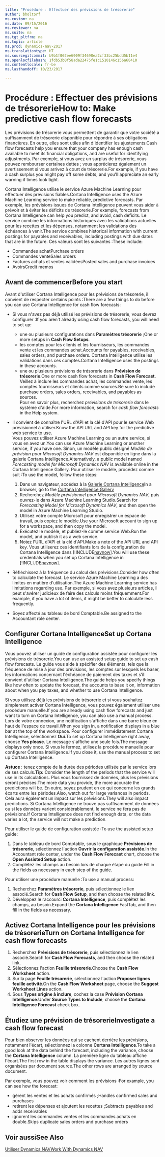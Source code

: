 ```yaml
---
title: "Procédure : Effectuer des prévisions de trésorerie"
author: bholtorf
ms.custom: na
ms.date: 09/16/2016
ms.reviewer: na
ms.suite: na
ms.tgt_pltfrm: na
ms.topic: article
ms.prod: dynamics-nav-2017
ms.translationtype: HT
ms.sourcegitcommit: b9b1f062ee6009f34698ea2cf33bc25bdd5b11e4
ms.openlocfilehash: 1fdb53b0f58ada22475fe1c1510146c156a60410
ms.contentlocale: fr-be
ms.lasthandoff: 10/23/2017

---
```


# <a name="how-to-make-predictive-cash-flow-forecasts"></a><span data-ttu-id="3c415-102">Procédure : Effectuer des prévisions de trésorerie</span><span class="sxs-lookup"><span data-stu-id="3c415-102">How to: Make predictive cash flow forecasts</span></span>
<span data-ttu-id="3c415-103">Les prévisions de trésorerie vous permettent de garantir que votre société a suffisamment de trésorerie disponible pour répondre à ses obligations financières. En outre, elles sont utiles afin d'identifier les ajustements.</span><span class="sxs-lookup"><span data-stu-id="3c415-103">Cash flow forecasts help you ensure that your company has enough cash available to meet its financial obligations, and are useful for identifying adjustments.</span></span> <span data-ttu-id="3c415-104">Par exemple, si vous avez un surplus de trésorerie, vous pouvez rembourser certaines dettes ; vous apprécierez également un avertissement si vous arrivez à court de trésorerie.</span><span class="sxs-lookup"><span data-stu-id="3c415-104">For example, if you have a cash surplus you might pay off some debts, and you'll appreciate an early warning if times look tight.</span></span>

<span data-ttu-id="3c415-105">Cortana Intelligence utilise le service Azure Machine Learning pour effectuer des prévisions fiables.</span><span class="sxs-lookup"><span data-stu-id="3c415-105">Cortana Intelligence uses the Azure Machine Learning service to make reliable, predictive forecasts.</span></span> <span data-ttu-id="3c415-106">Par exemple, les prévisions issues de Cortana Intelligence peuvent vous aider à prévoir et à éviter les déficits de trésorerie.</span><span class="sxs-lookup"><span data-stu-id="3c415-106">For example, forecasts from Cortana Intelligence can help you predict, and avoid, cash deficits.</span></span> <span data-ttu-id="3c415-107">Le service combine les informations historiques avec les validations actuelles pour les recettes et les dépenses, notamment les validations des échéances à venir.</span><span class="sxs-lookup"><span data-stu-id="3c415-107">The service combines historical information with current postings for payables and receivables, including postings with due dates that are in the future.</span></span> <span data-ttu-id="3c415-108">Ces valeurs sont les suivantes :</span><span class="sxs-lookup"><span data-stu-id="3c415-108">These include:</span></span>
* <span data-ttu-id="3c415-109">Commandes achat</span><span class="sxs-lookup"><span data-stu-id="3c415-109">Purchase orders</span></span>
* <span data-ttu-id="3c415-110">Commandes vente</span><span class="sxs-lookup"><span data-stu-id="3c415-110">Sales orders</span></span>
* <span data-ttu-id="3c415-111">Factures achats et ventes validées</span><span class="sxs-lookup"><span data-stu-id="3c415-111">Posted sales and purchase invoices</span></span>
* <span data-ttu-id="3c415-112">Avoirs</span><span class="sxs-lookup"><span data-stu-id="3c415-112">Credit memos</span></span>

## <a name="before-you-start"></a><span data-ttu-id="3c415-113">Avant de commencer</span><span class="sxs-lookup"><span data-stu-id="3c415-113">Before you start</span></span>  
<span data-ttu-id="3c415-114">Avant d'utiliser Cortana Intelligence pour les prévisions de trésorerie, il convient de respecter certains points :</span><span class="sxs-lookup"><span data-stu-id="3c415-114">There are a few things to do before you can use Cortana Intelligence for cash flow forecasts:</span></span>
* <span data-ttu-id="3c415-115">Si vous n'avez pas déjà utilisé les prévisions de trésorerie, vous devrez configurer :</span><span class="sxs-lookup"><span data-stu-id="3c415-115">If you aren't already using cash flow forecasts, you will need to set up:</span></span>
    * <span data-ttu-id="3c415-116">une ou plusieurs configurations dans **Paramètres trésorerie** ;</span><span class="sxs-lookup"><span data-stu-id="3c415-116">One or more setups in **Cash Flow Setups**.</span></span>
    * <span data-ttu-id="3c415-117">les comptes pour les clients et les fournisseurs, les commandes vente et les commandes achat.</span><span class="sxs-lookup"><span data-stu-id="3c415-117">Accounts for payables, receivables, sales orders, and purchase orders.</span></span> <span data-ttu-id="3c415-118">Cortana Intelligence utilise les validations dans ces comptes.</span><span class="sxs-lookup"><span data-stu-id="3c415-118">Cortana Intelligence uses the postings in these accounts.</span></span>
    * <span data-ttu-id="3c415-119">une ou plusieurs prévisions de trésorerie dans **Prévision de trésorerie**.</span><span class="sxs-lookup"><span data-stu-id="3c415-119">One or more cash flow forecasts in **Cash Flow Forecast**.</span></span> <span data-ttu-id="3c415-120">Veillez à inclure les commandes achat, les commandes vente, les comptes fournisseurs et clients comme sources.</span><span class="sxs-lookup"><span data-stu-id="3c415-120">Be sure to include purchase orders, sales orders, receivables, and payables as sources.</span></span>  
    <span data-ttu-id="3c415-121">Pour en savoir plus, recherchez _prévisions de trésorerie_ dans le système d'aide.</span><span class="sxs-lookup"><span data-stu-id="3c415-121">For more information, search for _cash flow forecasts_ in the Help system.</span></span>
* <span data-ttu-id="3c415-122">Il convient de connaître l'URL d'API et la clé d'API pour le service Web prévisionnel à utiliser.</span><span class="sxs-lookup"><span data-stu-id="3c415-122">Know the API URL and API key for the predictive web service to use.</span></span>  
    <span data-ttu-id="3c415-123">Vous pouvez utiliser Azure Machine Learning ou un autre service, si vous en avez un.</span><span class="sxs-lookup"><span data-stu-id="3c415-123">You can use Azure Machine Learning or another service, if you have one.</span></span> <span data-ttu-id="3c415-124">Sinon, un modèle public désigné _Modèle de prévision pour Microsoft Dynamics NAV_ est disponible en ligne dans la galerie Cortana Intelligence.</span><span class="sxs-lookup"><span data-stu-id="3c415-124">Alternatively, a public model named _Forecasting model for Microsoft Dynamics NAV_ is available online in the Cortana Intelligence Gallery.</span></span> <span data-ttu-id="3c415-125">Pour utiliser le modèle, procédez comme suit :</span><span class="sxs-lookup"><span data-stu-id="3c415-125">To use the model, follow these steps:</span></span>

    1. <span data-ttu-id="3c415-126">Dans un navigateur, accédez à la [Galerie Cortana Intelligence](https://go.microsoft.com/fwlink/?linkid=828352)</span><span class="sxs-lookup"><span data-stu-id="3c415-126">In a browser, go to the [Cortana Intelligence Gallery](https://go.microsoft.com/fwlink/?linkid=828352)</span></span>
    2. <span data-ttu-id="3c415-127">Recherchez _Modèle prévisionnel pour Microsoft Dynamics NAV_, puis ouvrez-le dans Azure Machine Learning Studio.</span><span class="sxs-lookup"><span data-stu-id="3c415-127">Search for _Forecasting Model for Microsoft Dynamics NAV_, and then open the model in Azure Machine Learning Studio.</span></span>
    3. <span data-ttu-id="3c415-128">Utilisez votre compte Microsoft pour enregistrer un espace de travail, puis copiez le modèle.</span><span class="sxs-lookup"><span data-stu-id="3c415-128">Use your Microsoft account to sign up for a workspace, and then copy the model.</span></span>
    4. <span data-ttu-id="3c415-129">Exécutez le modèle, et publiez-le comme service Web.</span><span class="sxs-lookup"><span data-stu-id="3c415-129">Run the model, and publish it as a web service.</span></span>
    5. <span data-ttu-id="3c415-130">Notez l'URL d'API et la clé d'API.</span><span class="sxs-lookup"><span data-stu-id="3c415-130">Make a note of the API URL and API key.</span></span> <span data-ttu-id="3c415-131">Vous utiliserez ces identifiants lors de la configuration de Cortana Intelligence dans [!INCLUDE[navnow](includes/navnow_md.md)].</span><span class="sxs-lookup"><span data-stu-id="3c415-131">You will use these credentials when you set up Cortana Intelligence in [!INCLUDE[navnow](includes/navnow_md.md)].</span></span>  

* <span data-ttu-id="3c415-132">Réfléchissez à la fréquence du calcul des prévisions.</span><span class="sxs-lookup"><span data-stu-id="3c415-132">Consider how often to calculate the forecast.</span></span> <span data-ttu-id="3c415-133">Le service Azure Machine Learning a des limites en matière d'utilisation.</span><span class="sxs-lookup"><span data-stu-id="3c415-133">The Azure Machine Learning service has limitations regarding use.</span></span> <span data-ttu-id="3c415-134">Par exemple, si vous avez plusieurs articles, il peut s'avérer judicieux de faire des calculs moins fréquemment.</span><span class="sxs-lookup"><span data-stu-id="3c415-134">For example, if you have a lot of items, it might be better to calculate less frequently.</span></span>
* <span data-ttu-id="3c415-135">Soyez affecté au tableau de bord Comptable.</span><span class="sxs-lookup"><span data-stu-id="3c415-135">Be assigned to the Accountant role center.</span></span>

## <a name="set-up-cortana-intelligence"></a><span data-ttu-id="3c415-136">Configurer Cortana Intelligence</span><span class="sxs-lookup"><span data-stu-id="3c415-136">Set up Cortana Intelligence</span></span>
<span data-ttu-id="3c415-137">Vous pouvez utiliser un guide de configuration assistée pour configurer les prévisions de trésorerie.</span><span class="sxs-lookup"><span data-stu-id="3c415-137">You can use an assisted setup guide to set up cash flow forecasts.</span></span> <span data-ttu-id="3c415-138">Le guide vous aide à spécifier des éléments, tels que la fréquence de mise à jour des prévisions, les comptes sur lesquels les baser, les informations concernant l'échéance de paiement des taxes et s'il convient d'utiliser Cortana Intelligence.</span><span class="sxs-lookup"><span data-stu-id="3c415-138">The guide helps you specify things like how often to update the forecast, the accounts to base it on, information about when you pay taxes, and whether to use Cortana Intelligence.</span></span>  

<span data-ttu-id="3c415-139">Si vous utilisez déjà les prévisions de trésorerie et si vous souhaitez simplement activer Cortana Intelligence, vous pouvez également utiliser une procédure manuelle.</span><span class="sxs-lookup"><span data-stu-id="3c415-139">If you are already using cash flow forecasts and just want to turn on Cortana Intelligence, you can also use a manual process.</span></span> <span data-ttu-id="3c415-140">Lors de votre connexion, une notification s'affiche dans une barre bleue en haut de l'espace de travail.</span><span class="sxs-lookup"><span data-stu-id="3c415-140">When you sign in, a notification displays in a blue bar at the top of the workspace.</span></span> <span data-ttu-id="3c415-141">Pour configurer immédiatement Cortana Intelligence, sélectionnez **Oui**.</span><span class="sxs-lookup"><span data-stu-id="3c415-141">To set up Cortana Intelligence right away, choose **Yes please**.</span></span> <span data-ttu-id="3c415-142">Le message s'affiche une seule fois.</span><span class="sxs-lookup"><span data-stu-id="3c415-142">The message displays only once.</span></span> <span data-ttu-id="3c415-143">Si vous le fermez, utilisez la procédure manuelle pour configurer Cortana Intelligence.</span><span class="sxs-lookup"><span data-stu-id="3c415-143">If you close it, use the manual process to set up Cortana Intelligence.</span></span>  

<span data-ttu-id="3c415-144">**Astuce :** tenez compte de la durée des périodes utilisée par le service lors de ses calculs.</span><span class="sxs-lookup"><span data-stu-id="3c415-144">**Tip:** Consider the length of the periods that the service will use in its calculations.</span></span> <span data-ttu-id="3c415-145">Plus vous fournissez de données, plus les prévisions seront précises.</span><span class="sxs-lookup"><span data-stu-id="3c415-145">The more data you provide, the more accurate the predictions will be.</span></span> <span data-ttu-id="3c415-146">En outre, soyez prudent en ce qui concerne les grands écarts entre les périodes.</span><span class="sxs-lookup"><span data-stu-id="3c415-146">Also, watch out for large variances in periods.</span></span> <span data-ttu-id="3c415-147">Cela aura également un impact sur les prévisions.</span><span class="sxs-lookup"><span data-stu-id="3c415-147">They will also impact predictions.</span></span> <span data-ttu-id="3c415-148">Si Cortana Intelligence ne trouve pas suffisamment de données ou si les données varient considérablement, le service ne fera pas de prévisions.</span><span class="sxs-lookup"><span data-stu-id="3c415-148">If Cortana Intelligence does not find enough data, or the data varies a lot, the service will not make a prediction.</span></span>

<span data-ttu-id="3c415-149">Pour utiliser le guide de configuration assistée :</span><span class="sxs-lookup"><span data-stu-id="3c415-149">To use the assisted setup guide:</span></span>
1. <span data-ttu-id="3c415-150">Dans le tableau de bord Comptable, sous le graphique **Prévisions de trésorerie**, sélectionnez l'action **Ouvrir la configuration assistée**.</span><span class="sxs-lookup"><span data-stu-id="3c415-150">In the Accountant role center, under the **Cash Flow Forecast** chart, choose the **Open Assisted Setup** action.</span></span>
2. <span data-ttu-id="3c415-151">Complétez les champs au besoin lors de chaque étape du guide.</span><span class="sxs-lookup"><span data-stu-id="3c415-151">Fill in the fields as necessary in each step of the guide.</span></span>

<span data-ttu-id="3c415-152">Pour utiliser une procédure manuelle :</span><span class="sxs-lookup"><span data-stu-id="3c415-152">To use a manual process:</span></span>
1. <span data-ttu-id="3c415-153">Recherchez **Paramètres trésorerie**, puis sélectionnez le lien associé.</span><span class="sxs-lookup"><span data-stu-id="3c415-153">Search for **Cash Flow Setup**, and then choose the related link.</span></span>
2. <span data-ttu-id="3c415-154">Développez le raccourci **Cortana Intelligence**, puis complétez les champs, au besoin.</span><span class="sxs-lookup"><span data-stu-id="3c415-154">Expand the **Cortana Intelligence** FastTab, and then fill in the fields as necessary.</span></span>

## <a name="turn-on-cortana-intelligence-for-cash-flow-forecasts"></a><span data-ttu-id="3c415-155">Activez Cortana Intelligence pour les prévisions de trésorerie</span><span class="sxs-lookup"><span data-stu-id="3c415-155">Turn on Cortana Intelligence for cash flow forecasts</span></span>
1. <span data-ttu-id="3c415-156">Recherchez **Prévisions de trésorerie**, puis sélectionnez le lien associé.</span><span class="sxs-lookup"><span data-stu-id="3c415-156">Search for **Cash Flow Forecasts**, and then choose the related link.</span></span>
2. <span data-ttu-id="3c415-157">Sélectionnez l'action **Feuille trésorerie**.</span><span class="sxs-lookup"><span data-stu-id="3c415-157">Choose the **Cash Flow Worksheet** action.</span></span>
3. <span data-ttu-id="3c415-158">Sur la page **Feuille trésorerie**, sélectionnez l'action **Proposer lignes feuille activité**.</span><span class="sxs-lookup"><span data-stu-id="3c415-158">On the **Cash Flow Worksheet** page, choose the **Suggest Worksheet Lines** action.</span></span>  
4. <span data-ttu-id="3c415-159">Sous **Types origine à inclure**, cochez la case **Prévision Cortana Intelligence**.</span><span class="sxs-lookup"><span data-stu-id="3c415-159">Under **Source Types to Include**, choose the **Cortana Intelligence Forecast** check box.</span></span>

## <a name="investigate-a-cash-flow-forecast"></a><span data-ttu-id="3c415-160">Étudiez une prévision de trésorerie</span><span class="sxs-lookup"><span data-stu-id="3c415-160">Investigate a cash flow forecast</span></span>
<span data-ttu-id="3c415-161">Pour bien observer les données qui se cachent derrière les prévisions, notamment l'écart, sélectionnez la colonne **Cortana Intelligence**.</span><span class="sxs-lookup"><span data-stu-id="3c415-161">To take a good look at the data behind the forecast, including the variance, choose the **Cortana Intelligence** column.</span></span> <span data-ttu-id="3c415-162">La première ligne du tableau affiche l'écart.</span><span class="sxs-lookup"><span data-stu-id="3c415-162">The first row in the table displays the variance.</span></span> <span data-ttu-id="3c415-163">Les autres lignes sont organisées par document source.</span><span class="sxs-lookup"><span data-stu-id="3c415-163">The other rows are arranged by source document.</span></span>  

<span data-ttu-id="3c415-164">Par exemple, vous pouvez voir comment les prévisions :</span><span class="sxs-lookup"><span data-stu-id="3c415-164">For example, you can see how the forecast:</span></span>    
* <span data-ttu-id="3c415-165">gèrent les ventes et les achats confirmés ;</span><span class="sxs-lookup"><span data-stu-id="3c415-165">Handles confirmed sales and purchases</span></span>
* <span data-ttu-id="3c415-166">retirent les dépenses et ajoutent les recettes ;</span><span class="sxs-lookup"><span data-stu-id="3c415-166">Subtracts payables and adds receivables</span></span>
* <span data-ttu-id="3c415-167">ignorent les commandes ventes et les commandes achats en double.</span><span class="sxs-lookup"><span data-stu-id="3c415-167">Skips duplicate sales orders and purchase orders</span></span>

## <a name="see-also"></a><span data-ttu-id="3c415-168">Voir aussi</span><span class="sxs-lookup"><span data-stu-id="3c415-168">See Also</span></span>  
[<span data-ttu-id="3c415-169">Utiliser Dynamics NAV</span><span class="sxs-lookup"><span data-stu-id="3c415-169">Work With Dynamics NAV</span></span>](ui-work-product.md)

